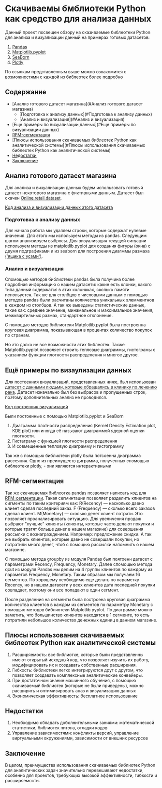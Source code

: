 # Скачиваемы бмблиотеки Python как средство для анализа данных

Данный проект посвещен обзору на сказиваемые библеотеки Python для анализа и визуализации данный на примерах готовых датасетов: 

1. [Pandas](https://habr.com/ru/companies/ruvds/articles/494720/)
2. [Matplotlib.pyplot](https://habr.com/ru/articles/468295/)
3. [SeaBorn](https://habr.com/ru/companies/otus/articles/540526/)
4. [Plotly](https://habr.com/ru/articles/502958/) 

По ссылкам представленным выше можно ознакомится с возможностями с каждой из библеотек более подробно 

## Содержание 

- [Анализ готового датасет магазина](#Анализ готового датасет магазина)
    - [Подготовка к анализу данных](#Подготовка к анализу данных)
    - [Анализ и визуализация](#Анализ и визуализация)
- [Еще примеры по визуализации данных](#Еще примеры по визуализации данных)
- [RFM-сегментация](#RFM-сегментация)
- [Плюсы использования скачиваемых библеотек Python как аналитической системы](#Плюсы использования скачиваемых библеотек Python как аналитической системы)
- [Недостатки](#Недостатки)
- [Заключение](#Заключение)
	
## Анализ готового датасет магазина

Для анализа и визуализации данных будем использовать готовый датасет некоторого магазина с фиктивными данным. Датасет был скачен [Online retail dataset](https://datasetsearch.research.google.com/search?src=0&query=online%20retail&docid=L2cvMTF0c2g3YzlscA%3D%3D).

[Код анализа и визуализации данных этого датасета](https://github.com/filentati/Downloadable-Python-libraries-as-an-analytical-system/blob/main/data_analysis_store.ipynb)

### Подготовка к анализу данных

Для начала работа мы удаляем строки, которые содержат нулевые значения. Для этого мы используем методы из pandas. 
Следуещим шагом анализируем выбросы. Для визуализация текущей ситуации используем методы из matplotlib.pyplot для создания фигуры (окна) с двумя подграфиками и из seaborn для построения диагммы размаха [('ящика с усами')](https://habr.com/ru/articles/267123/).


### Анализ и визуализация

Спомощью методов библиотеки pandas была получина более подробная информацию о нашем датасети: какие есть клонки, какого типа данный содержатся в этих колонкках, сколько памяти испольуется. 
Так же для столбцов с числовыми данным с помощью методов pandas были расчитаны количества уникальных элемментнов в каждом из столбцов. А так же выведены статистические данные, такие как: среднее значение, минамальное и максимальное значения, межквартильных размах, стандартное отклонение. 

С помощью методов библиотеки Matplotlib.pyplot была построенна круговая диаграмма, показывающая в процентах количество покупок по странам. 

Но это далко не все возможности этих библеотек. Также Matplotlib.pyplot позволяет строить тепловые диаграммы, гистограмы с указанием функции плотности распределения и многое другое.

## Ещё примеры по визаулизации данных 

Для постоенния визуализаций, представленных ниже, был использован [датасет с данными людьми, которые обращались в клинику по лечению рака](https://github.com/filentati/Downloadable-Python-libraries-as-an-analytical-system/blob/main/heart.csv). Датасет изначально был без выбрасов и пропущенных строк, поэтому дополнительных анализ не проводился.

[Код постоенния визуализаций](https://github.com/filentati/Downloadable-Python-libraries-as-an-analytical-system/blob/main/data_analysis_heart.ipynb)

Были постоенные с помощью Matplotlib.pyplot и SeaBorn
1) Диаграмма плотности распределения (Kernel Density Estimation plot, KDE plot) или иногда её называют диаграммой ядерной оценки плотности.
2) Гистаграму с функцией плотности распределения
3) И совмещенные тепловую диаграмму и гистограмму

Так же с помощью библиотеки plotly была потсоенна диаграмма рассеяния. Одно из преимуществ диграмма, полученных спомощью библеотеки plotly, - они являются интерактивными

## RFM-сегментация 

Так же скачиваемая библеотка pandas позволяет написать код для [RFM-сегментации](https://habr.com/ru/companies/mindbox/articles/420915/). Такая сегминтации позволяет разделить клиентов на сигменты по таким критериям как: R(Recency) — насколько давно клиент сделал последний заказ. F (Frequency) — сколько всего заказов сделал клиент. M(Monetary) — сколько денег клиент потрати. 
Это позволяет проанализировать ситуацию. Для увеличения продаж выбрают "лучшие" клиенты (клиенты, которые часто делают покупки и которые тратят больше денег в нашем магазине) для совершения рассылки с вознаграждением. Например: предложение скидки.
А так же выбрать клиентов, которые давно не совершали покупки, но потратили много денег, чтоб с помощью рассылки напомнить о нашем магазине. 

С помощью метода groupby из модуля Pandas был поятоенн датасет с параметрами Recency, Frequency, Monetary. 
Далее спомощью метода qcut из модуля Pandas мы делим на 4 группы клиентов по каждому из параметов Frequency, Monetary. Таким образом мы получаем 16 сегментов. По хорошему необходимо еще делать по параметку Recency, но в нашем датасети у всех клиентов дата последней покупки совпадает, поэтому они все попадают в один сегмент. 

После разделения на сегменты была построена круговая диаграмма количества клиентов в каждом из сегментов по параметру Monetary с помощью методов библиотеки Matplotlib.pyplot. По диаграмме можно заметить, что большинство клиентов находятся в 1 сегменте, то есть потратили небольшое количество денежных единиц в данном магазине. 

## Плюсы использования скачиваемых библеотек Python как аналитической системы

1. Расширяемость: все библиотке, которые были представленны имеют открытый исходный код, что позволяет изучить их работу, модифицировать их и создавать собственные расширения.
2. Гибкость: библиотеки легко интегрируются друг с другом, что позволяет создавать комплексные аналитические конвейеры.
3. При достаточном знание машинного обучения, с помощью скачиваемый библиотек (которые не были приведены), можно расширить и оптимизировать аназ и визуализацию данных 
4. Экономическая эффективность: бесплатное использование

## Недостатки 

1. Необходимо обладать доболнительными заниями: математической статистики, библиотек питона, отладки кодов
2. Управление зависимостями: конфликты версий, управление виртуальными окружениями, зависимости от внешних ресурсов

## Заключение 
В целом, преимущества использования скачиваемых библиотек Python для аналитических задач значительно перевешивают недостатки, особенно для проектов, требующих высокой эффективности, гибкости и расширяемости.
